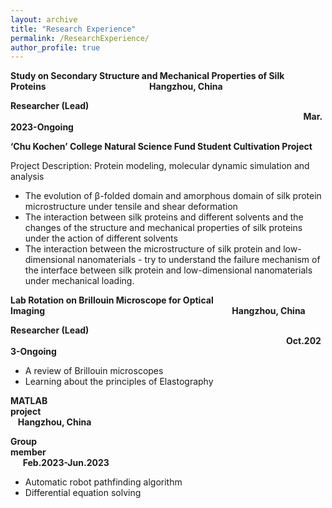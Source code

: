 ```yaml
---
layout: archive
title: "Research Experience"
permalink: /ResearchExperience/
author_profile: true
---
```



**Study on Secondary Structure and Mechanical Properties of Silk Proteins**$~~~~~~~~~~~~~~~~~~~~~~~~~~~~~~~~~~~~~~~~~~$**Hangzhou, China**

**Researcher (Lead)** $~~~~~~~~~~~~~~~~~~~~~~~~~~~~~~~~~~~~~~~~~~~~~~~~~~~~~~~~~~~~~~~~~~~~~~~~~~~~~~~~~~~~~~~~~~~~~~~~~~~~~~~~~~~~~~~~~~~~~~~$**Mar.2023-Ongoing**

**‘Chu Kochen’ College Natural Science Fund Student Cultivation Project**

Project Description: Protein modeling, molecular dynamic simulation and analysis

- The evolution of β-folded domain and amorphous domain of silk protein microstructure under tensile and shear deformation
- The interaction between silk proteins and different solvents and the changes of the structure and mechanical properties of silk proteins under the action of different solvents
- The interaction between the microstructure of silk protein and low-dimensional nanomaterials - try to understand the failure mechanism of the interface between silk protein and low-dimensional nanomaterials under mechanical loading.

**Lab Rotation on Brillouin Microscope for Optical Imaging**$~~~~~~~~~~~~~~~~~~~~~~~~~~~~~~~~~~~~~~~~~~~~~~~~~~~~~~~~~~~~~~~~~~~~~~~~~~~~$**Hangzhou, China**

**Researcher (Lead)** $~~~~~~~~~~~~~~~~~~~~~~~~~~~~~~~~~~~~~~~~~~~~~~~~~~~~~~~~~~~~~~~~~~~~~~~~~~~~~~~~~~~~~~~~~~~~~~~~~~~~~~~~~~~~~~~~$**Oct.2023-Ongoing**         

- A review of Brillouin microscopes
- Learning about the principles of Elastography

**MATLAB project**$~~~~~~~~~~~~~~~~~~~~~~~~~~~~~~~~~~~~~~~~~~~~~~~~~~~~~~~~~~~~~~~~~~~~~~~~~~~~~~~~~~~~~~~~~~~~~~~~~~~~~~~~~~~~~~~~~~~~~~$**Hangzhou, China**

**Group member**$~~~~~~~~~~~~~~~~~~~~~~~~~~~~~~~~~~~~~~~~~~~~~~~~~~~~~~~~~~~~~~~~~~~~~~~~~~~~~~~~~~~~~~~~~~~~~~~~~~~~~~~~~~~~~~~~~~~~~~$**Feb.2023-Jun.2023**

- Automatic robot pathfinding algorithm
- Differential equation solving
